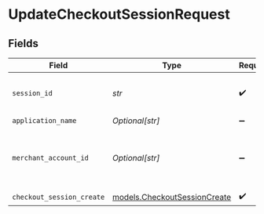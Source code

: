 # UpdateCheckoutSessionRequest


## Fields

| Field                                                              | Type                                                               | Required                                                           | Description                                                        | Example                                                            |
| ------------------------------------------------------------------ | ------------------------------------------------------------------ | ------------------------------------------------------------------ | ------------------------------------------------------------------ | ------------------------------------------------------------------ |
| `session_id`                                                       | *str*                                                              | :heavy_check_mark:                                                 | The ID of the checkout session.                                    | 4137b1cf-39ac-42a8-bad6-1c680d5dab6b                               |
| `application_name`                                                 | *Optional[str]*                                                    | :heavy_minus_sign:                                                 | N/A                                                                |                                                                    |
| `merchant_account_id`                                              | *Optional[str]*                                                    | :heavy_minus_sign:                                                 | The ID of the merchant account to use for this request.            | default                                                            |
| `checkout_session_create`                                          | [models.CheckoutSessionCreate](../models/checkoutsessioncreate.md) | :heavy_check_mark:                                                 | N/A                                                                |                                                                    |